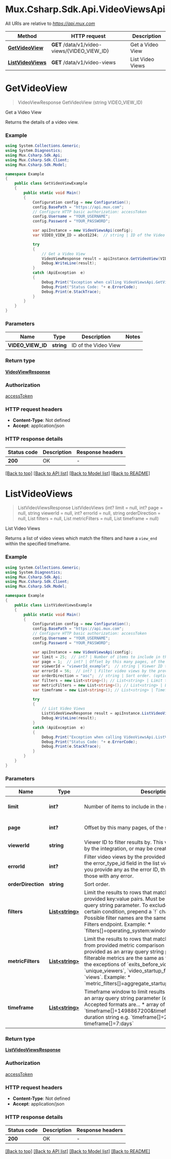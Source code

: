# Mux.Csharp.Sdk.Api.VideoViewsApi

All URIs are relative to *https://api.mux.com*

Method | HTTP request | Description
------------- | ------------- | -------------
[**GetVideoView**](VideoViewsApi.md#getvideoview) | **GET** /data/v1/video-views/{VIDEO_VIEW_ID} | Get a Video View
[**ListVideoViews**](VideoViewsApi.md#listvideoviews) | **GET** /data/v1/video-views | List Video Views


<a name="getvideoview"></a>
# **GetVideoView**
> VideoViewResponse GetVideoView (string VIDEO_VIEW_ID)

Get a Video View

Returns the details of a video view.

### Example
```csharp
using System.Collections.Generic;
using System.Diagnostics;
using Mux.Csharp.Sdk.Api;
using Mux.Csharp.Sdk.Client;
using Mux.Csharp.Sdk.Model;

namespace Example
{
    public class GetVideoViewExample
    {
        public static void Main()
        {
            Configuration config = new Configuration();
            config.BasePath = "https://api.mux.com";
            // Configure HTTP basic authorization: accessToken
            config.Username = "YOUR_USERNAME";
            config.Password = "YOUR_PASSWORD";

            var apiInstance = new VideoViewsApi(config);
            var VIDEO_VIEW_ID = abcd1234;  // string | ID of the Video View

            try
            {
                // Get a Video View
                VideoViewResponse result = apiInstance.GetVideoView(VIDEO_VIEW_ID);
                Debug.WriteLine(result);
            }
            catch (ApiException  e)
            {
                Debug.Print("Exception when calling VideoViewsApi.GetVideoView: " + e.Message );
                Debug.Print("Status Code: "+ e.ErrorCode);
                Debug.Print(e.StackTrace);
            }
        }
    }
}
```

### Parameters

Name | Type | Description  | Notes
------------- | ------------- | ------------- | -------------
 **VIDEO_VIEW_ID** | **string**| ID of the Video View | 

### Return type

[**VideoViewResponse**](VideoViewResponse.md)

### Authorization

[accessToken](../README.md#accessToken)

### HTTP request headers

 - **Content-Type**: Not defined
 - **Accept**: application/json


### HTTP response details
| Status code | Description | Response headers |
|-------------|-------------|------------------|
| **200** | OK |  -  |

[[Back to top]](#) [[Back to API list]](../README.md#documentation-for-api-endpoints) [[Back to Model list]](../README.md#documentation-for-models) [[Back to README]](../README.md)

<a name="listvideoviews"></a>
# **ListVideoViews**
> ListVideoViewsResponse ListVideoViews (int? limit = null, int? page = null, string viewerId = null, int? errorId = null, string orderDirection = null, List<string> filters = null, List<string> metricFilters = null, List<string> timeframe = null)

List Video Views

Returns a list of video views which match the filters and have a `view_end` within the specified timeframe.

### Example
```csharp
using System.Collections.Generic;
using System.Diagnostics;
using Mux.Csharp.Sdk.Api;
using Mux.Csharp.Sdk.Client;
using Mux.Csharp.Sdk.Model;

namespace Example
{
    public class ListVideoViewsExample
    {
        public static void Main()
        {
            Configuration config = new Configuration();
            config.BasePath = "https://api.mux.com";
            // Configure HTTP basic authorization: accessToken
            config.Username = "YOUR_USERNAME";
            config.Password = "YOUR_PASSWORD";

            var apiInstance = new VideoViewsApi(config);
            var limit = 25;  // int? | Number of items to include in the response (optional)  (default to 25)
            var page = 1;  // int? | Offset by this many pages, of the size of `limit` (optional)  (default to 1)
            var viewerId = "viewerId_example";  // string | Viewer ID to filter results by. This value may be provided by the integration, or may be created by Mux. (optional) 
            var errorId = 56;  // int? | Filter video views by the provided error ID (as returned in the error_type_id field in the list video views endpoint). If you provide any as the error ID, this will filter the results to those with any error. (optional) 
            var orderDirection = "asc";  // string | Sort order. (optional) 
            var filters = new List<string>(); // List<string> | Limit the results to rows that match conditions from provided key:value pairs. Must be provided as an array query string parameter.  To exclude rows that match a certain condition, prepend a `!` character to the dimension.  Possible filter names are the same as returned by the List Filters endpoint.  Example:    * `filters[]=operating_system:windows&filters[]=!country:US`  (optional) 
            var metricFilters = new List<string>(); // List<string> | Limit the results to rows that match inequality conditions from provided metric comparison clauses. Must be provided as an array query string parameter.  Possible filterable metrics are the same as the set of metric ids, with the exceptions of `exits_before_video_start`, `unique_viewers`, `video_startup_failure_percentage`, and `views`.  Example:    * `metric_filters[]=aggregate_startup_time>=1000`  (optional) 
            var timeframe = new List<string>(); // List<string> | Timeframe window to limit results by. Must be provided as an array query string parameter (e.g. timeframe[]=).  Accepted formats are...    * array of epoch timestamps e.g. `timeframe[]=1498867200&timeframe[]=1498953600`   * duration string e.g. `timeframe[]=24:hours or timeframe[]=7:days`  (optional) 

            try
            {
                // List Video Views
                ListVideoViewsResponse result = apiInstance.ListVideoViews(limit, page, viewerId, errorId, orderDirection, filters, metricFilters, timeframe);
                Debug.WriteLine(result);
            }
            catch (ApiException  e)
            {
                Debug.Print("Exception when calling VideoViewsApi.ListVideoViews: " + e.Message );
                Debug.Print("Status Code: "+ e.ErrorCode);
                Debug.Print(e.StackTrace);
            }
        }
    }
}
```

### Parameters

Name | Type | Description  | Notes
------------- | ------------- | ------------- | -------------
 **limit** | **int?**| Number of items to include in the response | [optional] [default to 25]
 **page** | **int?**| Offset by this many pages, of the size of &#x60;limit&#x60; | [optional] [default to 1]
 **viewerId** | **string**| Viewer ID to filter results by. This value may be provided by the integration, or may be created by Mux. | [optional] 
 **errorId** | **int?**| Filter video views by the provided error ID (as returned in the error_type_id field in the list video views endpoint). If you provide any as the error ID, this will filter the results to those with any error. | [optional] 
 **orderDirection** | **string**| Sort order. | [optional] 
 **filters** | [**List&lt;string&gt;**](string.md)| Limit the results to rows that match conditions from provided key:value pairs. Must be provided as an array query string parameter.  To exclude rows that match a certain condition, prepend a &#x60;!&#x60; character to the dimension.  Possible filter names are the same as returned by the List Filters endpoint.  Example:    * &#x60;filters[]&#x3D;operating_system:windows&amp;filters[]&#x3D;!country:US&#x60;  | [optional] 
 **metricFilters** | [**List&lt;string&gt;**](string.md)| Limit the results to rows that match inequality conditions from provided metric comparison clauses. Must be provided as an array query string parameter.  Possible filterable metrics are the same as the set of metric ids, with the exceptions of &#x60;exits_before_video_start&#x60;, &#x60;unique_viewers&#x60;, &#x60;video_startup_failure_percentage&#x60;, and &#x60;views&#x60;.  Example:    * &#x60;metric_filters[]&#x3D;aggregate_startup_time&gt;&#x3D;1000&#x60;  | [optional] 
 **timeframe** | [**List&lt;string&gt;**](string.md)| Timeframe window to limit results by. Must be provided as an array query string parameter (e.g. timeframe[]&#x3D;).  Accepted formats are...    * array of epoch timestamps e.g. &#x60;timeframe[]&#x3D;1498867200&amp;timeframe[]&#x3D;1498953600&#x60;   * duration string e.g. &#x60;timeframe[]&#x3D;24:hours or timeframe[]&#x3D;7:days&#x60;  | [optional] 

### Return type

[**ListVideoViewsResponse**](ListVideoViewsResponse.md)

### Authorization

[accessToken](../README.md#accessToken)

### HTTP request headers

 - **Content-Type**: Not defined
 - **Accept**: application/json


### HTTP response details
| Status code | Description | Response headers |
|-------------|-------------|------------------|
| **200** | OK |  -  |

[[Back to top]](#) [[Back to API list]](../README.md#documentation-for-api-endpoints) [[Back to Model list]](../README.md#documentation-for-models) [[Back to README]](../README.md)

